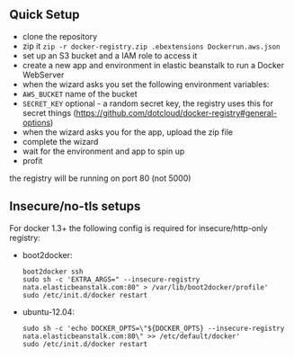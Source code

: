 ## Quick Setup

 * clone the repository
 * zip it ```zip -r docker-registry.zip .ebextensions Dockerrun.aws.json```
 * set up an S3 bucket and a IAM role to access it
 * create a new app and environment in elastic beanstalk to run a Docker WebServer
 * when the wizard asks you set the following environment variables:
  * ```AWS_BUCKET``` name of the bucket
  * ```SECRET_KEY``` optional - a random secret key, the registry uses this for secret things (https://github.com/dotcloud/docker-registry#general-options)
 * when the wizard asks you for the app, upload the zip file
 * complete the wizard
 * wait for the environment and app to spin up
 * profit

the registry will be running on port 80 (not 5000)

## Insecure/no-tls setups
For docker 1.3+ the following config is required for insecure/http-only registry:

  * boot2docker:
    ```
    boot2docker ssh
    sudo sh -c 'EXTRA_ARGS=" --insecure-registry nata.elasticbeanstalk.com:80" > /var/lib/boot2docker/profile'
    sudo /etc/init.d/docker restart
    ```
 * ubuntu-12.04:
    ```
    sudo sh -c 'echo DOCKER_OPTS=\"${DOCKER_OPTS} --insecure-registry nata.elasticbeanstalk.com:80\" >> /etc/default/docker'
    sudo /etc/init.d/docker restart
    ```